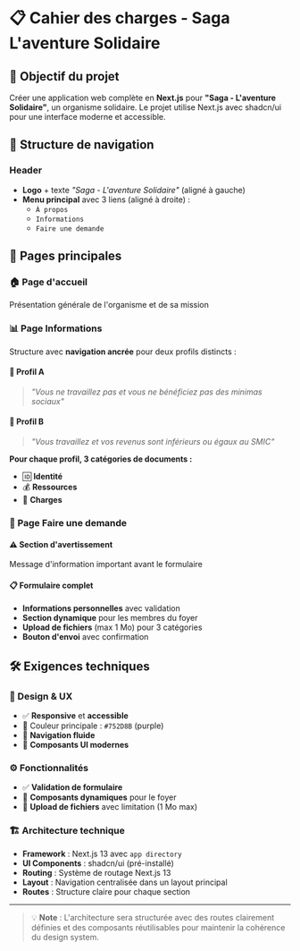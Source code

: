 # 📋 Cahier des charges - Saga L'aventure Solidaire

## 🎯 Objectif du projet

Créer une application web complète en **Next.js** pour **"Saga - L'aventure Solidaire"**, un organisme solidaire. Le projet utilise Next.js avec shadcn/ui pour une interface moderne et accessible.

## 🧭 Structure de navigation

### Header
- **Logo** + texte *"Saga - L'aventure Solidaire"* (aligné à gauche)
- **Menu principal** avec 3 liens (aligné à droite) :
    - `À propos`
    - `Informations` 
    - `Faire une demande`

## 📄 Pages principales

### 🏠 Page d'accueil
Présentation générale de l'organisme et de sa mission

### 📊 Page Informations
Structure avec **navigation ancrée** pour deux profils distincts :

#### 👥 Profil A
> *"Vous ne travaillez pas et vous ne bénéficiez pas des minimas sociaux"*

#### 💼 Profil B
> *"Vous travaillez et vos revenus sont inférieurs ou égaux au SMIC"*

**Pour chaque profil, 3 catégories de documents :**
- 🆔 **Identité**
- 💰 **Ressources** 
- 💸 **Charges**

### 📝 Page Faire une demande

#### ⚠️ Section d'avertissement
Message d'information important avant le formulaire

#### 📋 Formulaire complet
- **Informations personnelles** avec validation
- **Section dynamique** pour les membres du foyer
- **Upload de fichiers** (max 1 Mo) pour 3 catégories
- **Bouton d'envoi** avec confirmation

## 🛠️ Exigences techniques

### 🎨 Design & UX
- ✅ **Responsive** et **accessible**
- 🎨 Couleur principale : `#752D8B` (purple)
- 🔄 **Navigation fluide**
- 🎯 **Composants UI modernes**

### ⚙️ Fonctionnalités
- ✅ **Validation de formulaire**
- 🔄 **Composants dynamiques** pour le foyer
- 📎 **Upload de fichiers** avec limitation (1 Mo max)

### 🏗️ Architecture technique
- **Framework** : Next.js 13 avec `app directory`
- **UI Components** : shadcn/ui (pré-installé)
- **Routing** : Système de routage Next.js 13
- **Layout** : Navigation centralisée dans un layout principal
- **Routes** : Structure claire pour chaque section

---

> 💡 **Note** : L'architecture sera structurée avec des routes clairement définies et des composants réutilisables pour maintenir la cohérence du design system.